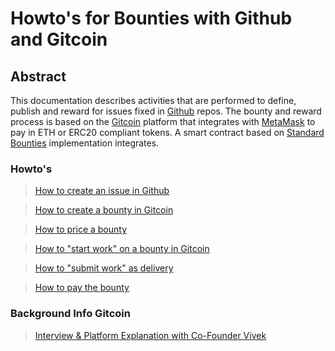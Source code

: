 # Howto's for Bounties with Github and Gitcoin

## Abstract
This documentation describes activities that are performed to define, publish and reward for issues fixed in [Github](https://github.com/) repos. The bounty and reward process is based on the [Gitcoin](https://gitcoin.co/) platform that integrates with [MetaMask](https://metamask.io/) to pay in ETH or ERC20 compliant tokens. A smart contract based on [Standard Bounties](https://medium.com/gitcoin/integrating-standard-bounties-dc4cf62bf814) implementation integrates.

### Howto's

> [How to create an issue in Github](https://help.github.com/articles/creating-an-issue/)

> [How to create a bounty in Gitcoin](https://medium.com/gitcoin/tutorial-post-a-bounty-in-90-seconds-a7d1a8353f75)

> [How to price a bounty](https://medium.com/gitcoin/tutorial-how-to-price-work-on-gitcoin-49bafcdd201e)

> [How to "start work" on a bounty in Gitcoin](howto_startwork.md)

> [How to "submit work" as delivery](howto_submitwork.md)

> [How to pay the bounty](howto_paybounty.md)

### Background Info Gitcoin

> [Interview & Platform Explanation with Co-Founder Vivek](https://youtu.be/rpyItETq15Y?t=15m50s)
